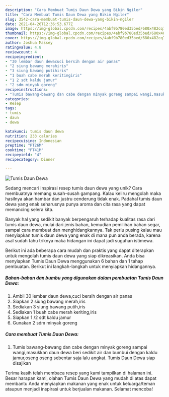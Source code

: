 ```yaml
---
description: "Cara Membuat Tumis Daun Dewa yang Bikin Ngiler"
title: "Cara Membuat Tumis Daun Dewa yang Bikin Ngiler"
slug: 3542-cara-membuat-tumis-daun-dewa-yang-bikin-ngiler
date: 2021-04-26T12:36:53.677Z
image: https://img-global.cpcdn.com/recipes/4abf9b780ed35bed/680x482cq70/tumis-daun-dewa-foto-resep-utama.jpg
thumbnail: https://img-global.cpcdn.com/recipes/4abf9b780ed35bed/680x482cq70/tumis-daun-dewa-foto-resep-utama.jpg
cover: https://img-global.cpcdn.com/recipes/4abf9b780ed35bed/680x482cq70/tumis-daun-dewa-foto-resep-utama.jpg
author: Joshua Massey
ratingvalue: 4.8
reviewcount: 4
recipeingredient:
- "30 lembar daun dewacuci bersih dengan air panas"
- "2 siung bawang merahiris"
- "3 siung bawang putihiris"
- "1 buah cabe merah keritingiris"
- "1 2 sdt kaldu jamur"
- "2 sdm minyak goreng"
recipeinstructions:
- "Tumis bawang-bawang dan cabe dengan minyak goreng sampai wangi,masukkan daun dewa beri sedikit air dan bumbui dengan kaldu jamur,oseng oseng sebentar saja lalu angkat. Tumis Daun Dewa siap disajikan"
categories:
- Resep
tags:
- tumis
- daun
- dewa

katakunci: tumis daun dewa 
nutrition: 233 calories
recipecuisine: Indonesian
preptime: "PT26M"
cooktime: "PT41M"
recipeyield: "4"
recipecategory: Dinner

---
```



![Tumis Daun Dewa](https://img-global.cpcdn.com/recipes/4abf9b780ed35bed/680x482cq70/tumis-daun-dewa-foto-resep-utama.jpg)

Sedang mencari inspirasi resep tumis daun dewa yang unik? Cara membuatnya memang susah-susah gampang. Kalau keliru mengolah maka hasilnya akan hambar dan justru cenderung tidak enak. Padahal tumis daun dewa yang enak seharusnya punya aroma dan cita rasa yang dapat memancing selera kita.

Banyak hal yang sedikit banyak berpengaruh terhadap kualitas rasa dari tumis daun dewa, mulai dari jenis bahan, kemudian pemilihan bahan segar, sampai cara membuat dan menghidangkannya. Tak perlu pusing kalau mau menyiapkan tumis daun dewa yang enak di mana pun anda berada, karena asal sudah tahu triknya maka hidangan ini dapat jadi suguhan istimewa.




Berikut ini ada beberapa cara mudah dan praktis yang dapat diterapkan untuk mengolah tumis daun dewa yang siap dikreasikan. Anda bisa menyiapkan Tumis Daun Dewa menggunakan 6 bahan dan 1 tahap pembuatan. Berikut ini langkah-langkah untuk menyiapkan hidangannya.

<!--inarticleads1-->

##### Bahan-bahan dan bumbu yang digunakan dalam pembuatan Tumis Daun Dewa:

1. Ambil 30 lembar daun dewa,cuci bersih dengan air panas
1. Siapkan 2 siung bawang merah,iris
1. Sediakan 3 siung bawang putih,iris
1. Sediakan 1 buah cabe merah keriting,iris
1. Siapkan 1 /2 sdt kaldu jamur
1. Gunakan 2 sdm minyak goreng




<!--inarticleads2-->

##### Cara membuat Tumis Daun Dewa:

1. Tumis bawang-bawang dan cabe dengan minyak goreng sampai wangi,masukkan daun dewa beri sedikit air dan bumbui dengan kaldu jamur,oseng oseng sebentar saja lalu angkat. Tumis Daun Dewa siap disajikan




Terima kasih telah membaca resep yang kami tampilkan di halaman ini. Besar harapan kami, olahan Tumis Daun Dewa yang mudah di atas dapat membantu Anda menyiapkan makanan yang enak untuk keluarga/teman ataupun menjadi inspirasi untuk berjualan makanan. Selamat mencoba!
